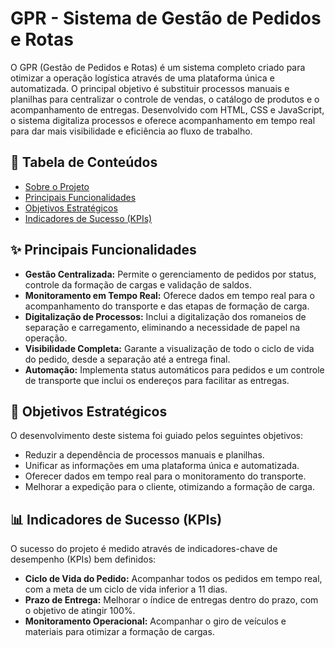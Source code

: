 # GPR - Sistema de Gestão de Pedidos e Rotas

O GPR (Gestão de Pedidos e Rotas) é um sistema completo criado para otimizar a operação logística através de uma plataforma única e automatizada. O principal objetivo é substituir processos manuais e planilhas para centralizar o controle de vendas, o catálogo de produtos e o acompanhamento de entregas. Desenvolvido com HTML, CSS e JavaScript, o sistema digitaliza processos e oferece acompanhamento em tempo real para dar mais visibilidade e eficiência ao fluxo de trabalho.

## 📌 Tabela de Conteúdos
* [Sobre o Projeto](#gpr---sistema-de-gestão-de-pedidos-e-rotas)
* [Principais Funcionalidades](#-principais-funcionalidades)
* [Objetivos Estratégicos](#-objetivos-estratégicos)
* [Indicadores de Sucesso (KPIs)](#-indicadores-de-sucesso-kpis)

## ✨ Principais Funcionalidades

* **Gestão Centralizada:** Permite o gerenciamento de pedidos por status, controle da formação de cargas e validação de saldos.
* **Monitoramento em Tempo Real:** Oferece dados em tempo real para o acompanhamento do transporte e das etapas de formação de carga.
* **Digitalização de Processos:** Inclui a digitalização dos romaneios de separação e carregamento, eliminando a necessidade de papel na operação.
* **Visibilidade Completa:** Garante a visualização de todo o ciclo de vida do pedido, desde a separação até a entrega final.
* **Automação:** Implementa status automáticos para pedidos e um controle de transporte que inclui os endereços para facilitar as entregas.

## 🎯 Objetivos Estratégicos

O desenvolvimento deste sistema foi guiado pelos seguintes objetivos:

* Reduzir a dependência de processos manuais e planilhas.
* Unificar as informações em uma plataforma única e automatizada.
* Oferecer dados em tempo real para o monitoramento do transporte.
* Melhorar a expedição para o cliente, otimizando a formação de carga.

## 📊 Indicadores de Sucesso (KPIs)

O sucesso do projeto é medido através de indicadores-chave de desempenho (KPIs) bem definidos:

* **Ciclo de Vida do Pedido:** Acompanhar todos os pedidos em tempo real, com a meta de um ciclo de vida inferior a 11 dias.
* **Prazo de Entrega:** Melhorar o índice de entregas dentro do prazo, com o objetivo de atingir 100%.
* **Monitoramento Operacional:** Acompanhar o giro de veículos e materiais para otimizar a formação de cargas.
